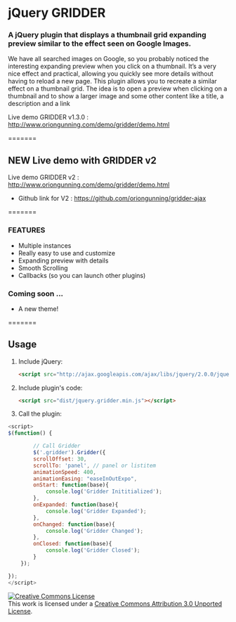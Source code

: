 # jQuery GRIDDER

### A jQuery plugin that displays a thumbnail grid expanding preview similar to the effect seen on Google Images.

We have all searched images on Google, so you probably noticed the interesting expanding preview when you click on a thumbnail. It’s a very nice effect and practical, allowing you quickly see more details without having to reload a new page. This plugin allows you to recreate a similar effect on a thumbnail grid. The idea is to open a preview when clicking on a thumbnail and to show a larger image and some other content like a title, a description and a link

Live demo GRIDDER v1.3.0 : http://www.oriongunning.com/demo/gridder/demo.html

=======

## NEW Live demo with GRIDDER v2 

Live demo GRIDDER v2 : http://www.oriongunning.com/demo/gridder/demo.html
- Github link for V2 : https://github.com/oriongunning/gridder-ajax
 
=======

### FEATURES
- Multiple instances
- Really easy to use and customize
- Expanding preview with details
- Smooth Scrolling
- Callbacks (so you can launch other plugins)

### Coming soon ...
- A new theme!

=======

## Usage

1. Include jQuery:

	```html
	<script src="http://ajax.googleapis.com/ajax/libs/jquery/2.0.0/jquery.min.js"></script>
	```

2. Include plugin's code:

	```html
	<script src="dist/jquery.gridder.min.js"></script>
	```

3. Call the plugin:

```javascript
<script>
$(function() {

        // Call Gridder
        $('.gridder').Gridder({
        scrollOffset: 30,
        scrollTo: 'panel', // panel or listitem
        animationSpeed: 400,
        animationEasing: "easeInOutExpo",
        onStart: function(base){
            console.log('Gridder Inititialized');
        },
        onExpanded: function(base){
            console.log('Gridder Expanded');
        },
        onChanged: function(base){
            console.log('Gridder Changed');
        },
        onClosed: function(base){
            console.log('Gridder Closed');
        }
    });

});
</script>
```

<a rel="license" href="http://creativecommons.org/licenses/by/3.0/"><img alt="Creative Commons License" style="border-width:0" src="http://i.creativecommons.org/l/by/3.0/88x31.png" /></a><br />This work is licensed under a <a rel="license" href="http://creativecommons.org/licenses/by/3.0/">Creative Commons Attribution 3.0 Unported License</a>.



